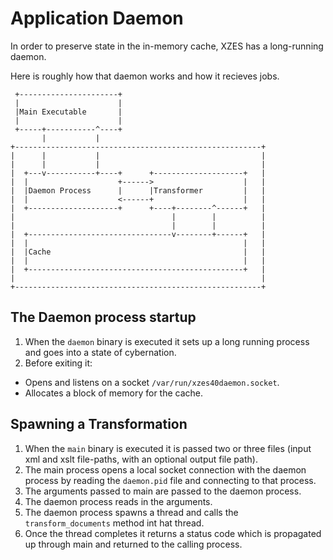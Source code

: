 # Application Daemon

In order to preserve state in the in-memory cache, XZES has a long-running daemon.

Here is roughly how that daemon works and how it recieves jobs.

```
 +----------------------+
 |                      |
 |Main Executable       |
 |                      |
 +-----+-----------^----+
       |           |
+-------------------------------------------------------+
|      |           |                                    |
|      |           |                                    |
|  +---v-----------+----+      +--------------------+   |
|  |                    +------>                    |   |
|  |Daemon Process      |      |Transformer         |   |
|  |                    <------+                    |   |
|  +--------------------+      +----+--------^------+   |
|                                   |        |          |
|                                   |        |          |
|  +--------------------------------v--------+------+   |
|  |                                                |   |
|  |Cache                                           |   |
|  |                                                |   |
|  +------------------------------------------------+   |
|                                                       |
+-------------------------------------------------------+
```

## The Daemon process startup

1. When the `daemon` binary is executed it sets up a long running process and goes into a state of cybernation.
2. Before exiting it:
  - Opens and listens on a socket `/var/run/xzes40daemon.socket`.
  - Allocates a block of memory for the cache.

## Spawning a Transformation

1. When the `main` binary is executed it is passed two or three files (input xml and xslt file-paths, with an optional output file path).
2. The main process opens a local socket connection with the daemon process by reading the `daemon.pid` file and connecting to that process.
3. The arguments passed to main are passed to the daemon process.
4. The daemon process reads in the arguments.
5. The daemon process spawns a thread and calls the `transform_documents` method int hat thread.
6. Once the thread completes it returns a status code which is propagated up through main and returned to the calling process.
